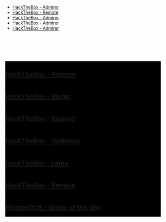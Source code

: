 <head>
  <link rel="stylesheet" href="assets/css/style.css" type="text/css">
</head>

<ul>
  <li><a class="mylist" href="https://dennylee22.github.io/Writeups/Admirer">HackTheBox - Admirer</a></li>
  <li><a class="mylist" href="https://dennylee22.github.io/Writeups/Remote">HackTheBox - Remote</a></li>
  <li><a class="mylist" href="https://dennylee22.github.io/Writeups/Admirer">HackTheBox - Admirer</a></li>
  <li><a class="mylist" href="https://dennylee22.github.io/Writeups/Admirer">HackTheBox - Admirer</a></li>
  <li><a class="mylist" href="https://dennylee22.github.io/Writeups/Admirer">HackTheBox - Admirer</a></li>
</ul>
<br><br><br><br><br>

<div class="row">
  <div class="column" style="background-color:#000000;">
    <h2><a href="https://dennylee22.github.io/Writeups/Admirer/">HackTheBox - Admirer</a></h2>
  </div>
</div>

<div class="row">
  <div class="column" style="background-color:#000000;">
    <h2><a href="https://dennylee22.github.io/Writeups/Magic/">HackTheBox - Magic</a></h2>
  </div>
</div>

<div class="row">
  <div class="column" style="background-color:#000000;">
    <h2><a href="https://dennylee22.github.io/Writeups/Bashed/">HackTheBox - Bashed</a></h2>
  </div>
</div>

<div class="row">
  <div class="column" style="background-color:#000000;">
    <h2><a href="https://dennylee22.github.io/Writeups/Optimum/">HackTheBox - Optimum</a></h2>
  </div>
</div>

<div class="row">
  <div class="column" style="background-color:#000000;">
    <h2><a href="https://dennylee22.github.io/Writeups/Lame/">HackTheBox - Lame</a></h2>
  </div>
</div>

<div class="row">
  <div class="column" style="background-color:#000000;">
    <h2><a href="https://dennylee22.github.io/Writeups/Remote/">HackTheBox - Remote</a></h2>
  </div>
</div>

<div class="row">
  <div class="column" style="background-color:#000000;">
    <h2><a href="https://dennylee22.github.io/Writeups/quoteoftheday/">Ringzer0ctf - Quote of the day</a></h2>
  </div>
</div>

